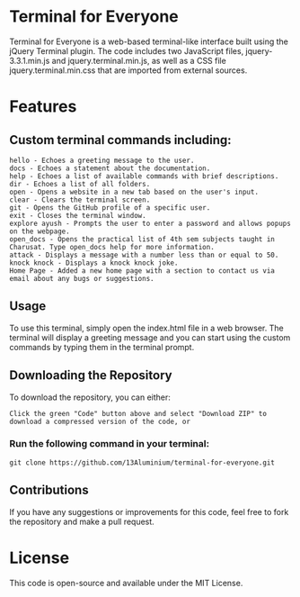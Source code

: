 # Terminal for Everyone

Terminal for Everyone is a web-based terminal-like interface built using the jQuery Terminal plugin. The code includes two JavaScript files, jquery-3.3.1.min.js and jquery.terminal.min.js, as well as a CSS file jquery.terminal.min.css that are imported from external sources.
# Features

## Custom terminal commands including:

    hello - Echoes a greeting message to the user.
    docs - Echoes a statement about the documentation.
    help - Echoes a list of available commands with brief descriptions.
    dir - Echoes a list of all folders.
    open - Opens a website in a new tab based on the user's input.
    clear - Clears the terminal screen.
    git - Opens the GitHub profile of a specific user.
    exit - Closes the terminal window.
    explore ayush - Prompts the user to enter a password and allows popups on the webpage.
    open_docs - Opens the practical list of 4th sem subjects taught in Charusat. Type open_docs help for more information.
    attack - Displays a message with a number less than or equal to 50.
    knock knock - Displays a knock knock joke.
    Home Page - Added a new home page with a section to contact us via email about any bugs or suggestions.

## Usage

To use this terminal, simply open the index.html file in a web browser. The terminal will display a greeting message and you can start using the custom commands by typing them in the terminal prompt.

## Downloading the Repository

To download the repository, you can either:

    Click the green "Code" button above and select "Download ZIP" to download a compressed version of the code, or

   ### Run the following command in your terminal:


    git clone https://github.com/13Aluminium/terminal-for-everyone.git


## Contributions

If you have any suggestions or improvements for this code, feel free to fork the repository and make a pull request.

# License

This code is open-source and available under the MIT License.
